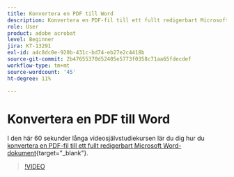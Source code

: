 ```yaml
---
title: Konvertera en PDF till Word
description: Konvertera en PDF-fil till ett fullt redigerbart Microsoft Word-dokument
role: User
product: adobe acrobat
level: Beginner
jira: KT-13291
exl-id: a4c8dc0e-920b-431c-bd74-eb27e2c4418b
source-git-commit: 2b47655370d52405e5773f0358c71aa65fdecdef
workflow-type: tm+mt
source-wordcount: '45'
ht-degree: 11%

---
```


# Konvertera en PDF till Word

I den här 60 sekunder långa videosjälvstudiekursen lär du dig hur du [konvertera en PDF-fil till ett fullt redigerbart Microsoft Word-dokument](https://www.adobe.com/se/acrobat/online/pdf-to-word.html){target="_blank"}.

>[!VIDEO](https://video.tv.adobe.com/v/3411376?quality=12&learn=on&hidetitle=true)
